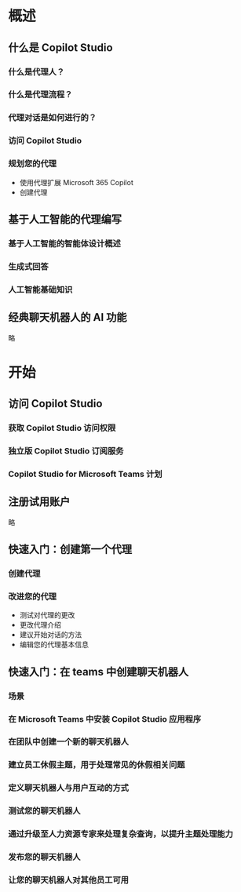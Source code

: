 # 概述
## 什么是 Copilot Studio
### 什么是代理人？
### 什么是代理流程？
### 代理对话是如何进行的？
### 访问 Copilot Studio
### 规划您的代理
* 使用代理扩展 Microsoft 365 Copilot
* 创建代理

## 基于人工智能的代理编写
### 基于人工智能的智能体设计概述
### 生成式回答
### 人工智能基础知识

## 经典聊天机器人的 AI 功能
略

# 开始
## 访问 Copilot Studio
### 获取 Copilot Studio 访问权限
### 独立版 Copilot Studio 订阅服务
### Copilot Studio for Microsoft Teams 计划

## 注册试用账户
略

## 快速入门：创建第一个代理
### 创建代理
### 改进您的代理
* 测试对代理的更改
* 更改代理介绍
* 建议开始对话的方法
* 编辑您的代理基本信息

## 快速入门：在 teams 中创建聊天机器人
### 场景
### 在 Microsoft Teams 中安装 Copilot Studio 应用程序
### 在团队中创建一个新的聊天机器人
### 建立员工休假主题，用于处理常见的休假相关问题
### 定义聊天机器人与用户互动的方式
### 测试您的聊天机器人
### 通过升级至人力资源专家来处理复杂查询，以提升主题处理能力
### 发布您的聊天机器人
### 让您的聊天机器人对其他员工可用
